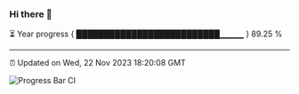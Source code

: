 ### Hi there 👋

⏳ Year progress { ██████████████████████████▁▁▁▁ } 89.25 %

---

⏰ Updated on Wed, 22 Nov 2023 18:20:08 GMT

![Progress Bar CI](https://github.com/liununu/liununu/workflows/Progress%20Bar%20CI/badge.svg)
